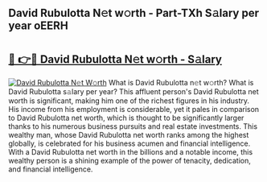 ## David Rubulotta N𝚎t w𝚘rth - Part-TXh S𝚊lary per year oEERH

# <h2><a href="http://gc2tzr5.nevu.top/?p=David+Rubulotta">🔗 👉🔴 David Rubulotta N𝚎t w𝚘rth - S𝚊lary</a></h2>

[![David Rubulotta N𝚎t W𝚘rth](https://i.imgur.com/Oavwk0R.jpeg)](http://gc2tzr5.nevu.top/?p=David+Rubulotta)
What is David Rubulotta n𝚎t w𝚘rth? What is David Rubulotta s𝚊lary per year?
This affluent person's David Rubulotta net worth is significant, making him one of the richest figures in his industry. His income from his employment is considerable, yet it pales in comparison to David Rubulotta net worth, which is thought to be significantly larger thanks to his numerous business pursuits and real estate investments. This wealthy man, whose David Rubulotta net worth ranks among the highest globally, is celebrated for his business acumen and financial intelligence. With a David Rubulotta net worth in the billions and a notable income, this wealthy person is a shining example of the power of tenacity, dedication, and financial intelligence.

